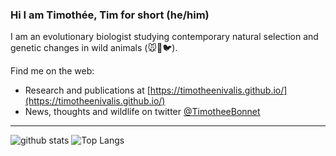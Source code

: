 ### Hi I am Timothée, Tim for short (he/him)

I am an evolutionary biologist studying contemporary natural selection and genetic changes in wild animals (🐭🦌🐦).

Find me on the web:
* Research and publications at [https://timotheenivalis.github.io/](https://timotheenivalis.github.io/)
* News, thoughts and wildlife on twitter [@TimotheeBonnet](https://twitter.com/TimotheeBonnet)

---

![github stats](https://github-readme-stats.vercel.app/api?username=timotheenivalis&show_icons=true&theme=merko)
![Top Langs](https://github-readme-stats.vercel.app/api/top-langs/?username=timotheenivalis&langs_count=6&hide=javascript,go,html,css,tex,%20Emacs%20%Lisp,Groff,Perl,Lua&theme=merko)

